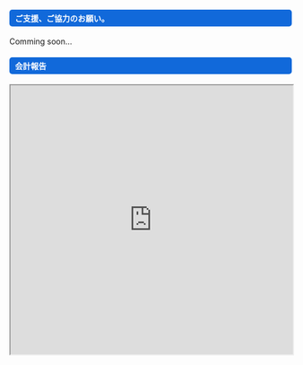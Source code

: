 ---
---

<div class="row">
  <div class="col-md-12">
    <h4 style="background-color:#1169da; border-radius: 5px; color:#FFFFFF; padding:5px 0px 5px 10px;">
        ご支援、ご協力のお願い。
    </h4>
Comming soon...
    <h4 style="background-color:#1169da; border-radius: 5px; color:#FFFFFF; padding:5px 0px 5px 10px;">
        会計報告
    </h4>
      <iframe style="width:100%; height:480px;" src="https://docs.google.com/spreadsheets/d/e/2PACX-1vSzpg-iCUegEjDX_ziOQllZlR92eeMPH99rxkDUIR9yAbXZIDUJiF90Wce7CeqQPTqrRriNzVq8kxN-/pubhtml?widget=true&amp;headers=false"></iframe>
  </div>
</div>

